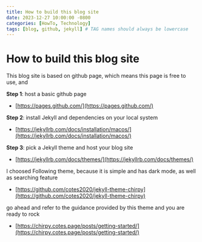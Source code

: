 ```yaml
---
title: How to build this blog site
date: 2023-12-27 10:00:00 -0800
categories: [HowTo, Technology]
tags: [blog, github, jekyll] # TAG names should always be lowercase
---
```


# How to build this blog site

This blog site is based on github page, which means this page is free to use, and

**Step 1**: host a basic github page

- [https://pages.github.com/](https://pages.github.com/)

**Step 2**: install Jekyll and dependencies on your local system

- [https://jekyllrb.com/docs/installation/macos/](https://jekyllrb.com/docs/installation/macos/)

**Step 3**: pick a Jekyll theme and host your blog site

- [https://jekyllrb.com/docs/themes/](https://jekyllrb.com/docs/themes/)

I choosed Following theme, because it is simple and has dark mode, as well as searching feature

- [https://github.com/cotes2020/jekyll-theme-chirpy](https://github.com/cotes2020/jekyll-theme-chirpy)

go ahead and refer to the guidance provided by this theme and you are ready to rock

- [https://chirpy.cotes.page/posts/getting-started/](https://chirpy.cotes.page/posts/getting-started/)
